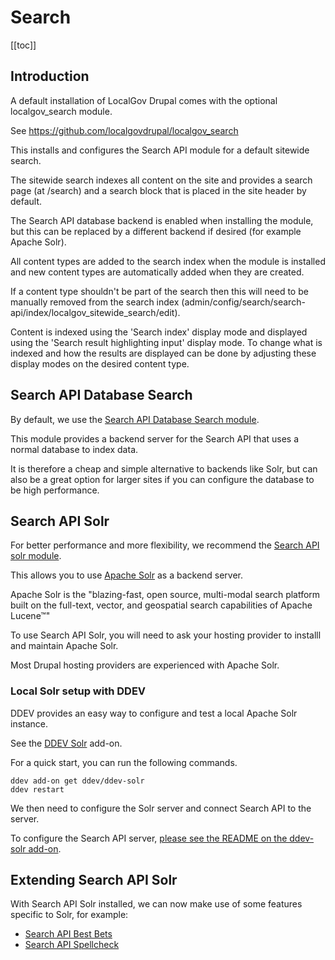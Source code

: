 # Search

[[toc]]

## Introduction

A default installation of LocalGov Drupal comes with the optional localgov_search module.

See https://github.com/localgovdrupal/localgov_search

This installs and configures the Search API module for a default sitewide search.

The sitewide search indexes all content on the site and provides a search page (at /search) and a search block that is placed in the site header by default.

The Search API database backend is enabled when installing the module, but this can be replaced by a different backend if desired (for example Apache Solr).

All content types are added to the search index when the module is installed and new content types are automatically added when they are created.

If a content type shouldn't be part of the search then this will need to be manually removed from the search index (admin/config/search/search-api/index/localgov_sitewide_search/edit).

Content is indexed using the 'Search index' display mode and displayed using the 'Search result highlighting input' display mode. To change what is indexed and how the results are displayed can be done by adjusting these display modes on the desired content type.

## Search API Database Search

By default, we use the [Search API Database Search module](https://www.drupal.org/project/search_api_db).

This module provides a backend server for the Search API that uses a normal database to index data.

It is therefore a cheap and simple alternative to backends like Solr, but can also be a great option for larger sites if you can configure the database to be high performance.

## Search API Solr

For better performance and more flexibility, we recommend the [Search API solr module](https://www.drupal.org/project/search_api_solr).

This allows you to use [Apache Solr](https://solr.apache.org/) as a backend server.

Apache Solr is the "blazing-fast, open source, multi-modal search platform built on the full-text, vector, and geospatial search capabilities of Apache Lucene™"

To use Search API Solr, you will need to ask your hosting provider to installl and maintain Apache Solr.

Most Drupal hosting providers are experienced with Apache Solr.

### Local Solr setup with DDEV

DDEV provides an easy way to configure and test a local Apache Solr instance.

See the [DDEV Solr](https://github.com/ddev/ddev-solr) add-on.

For a quick start, you can run the following commands.

```
ddev add-on get ddev/ddev-solr
ddev restart
```

We then need to configure the Solr server and connect Search API to the server.

To configure the Search API server, [please see the README on the ddev-solr add-on](https://github.com/ddev/ddev-solr?tab=readme-ov-file#drupal-and-search-api-solr).

## Extending Search API Solr

With Search API Solr installed, we can now make use of some features specific to Solr, for example:

 - [Search API Best Bets](https://www.drupal.org/project/search_api_best_bets)
 - [Search API Spellcheck](https://www.drupal.org/project/search_api_spellcheck)
